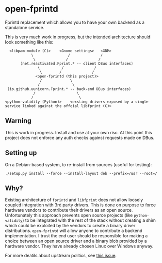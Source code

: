 # open-fprintd
Fprintd replacement which allows you to have your own backend as a standalone service.

This is very much work in progress, but the intended architecture should look something like this:
```
  <libpam module (C)>    <Gnome settings>   <GDM>
            \                /              /
             \              /              /
       (net.reactivated.Fprint.* -- client DBus interfaces)
               \          /              /
                \        /              /
              <open-fprintd (this project)>
                /             \
               /               \ 
 (io.github.uunicorn.Fprint.* -- back-end DBus interfaces)
             /                   \
            /                     \
<python-validity (Python)>    <exsting drivers exposed by a single service linked against the offcial libfprint (C)>
```

## Warning

This is work in progress. Install and use at your own risc.  At this point this project does not enforce any auth 
checks against requests made on DBus.

## Setting up

On a Debian-based system, to re-install from sources (useful for testing):
```
./setup.py install --force --install-layout deb --prefix=/usr --root=/
```

## Why?

Existing architecture of `fprintd` and `libfprint` does not allow loosely coupled integration with 3rd party drivers. 
This is done on purpose to force hardware vendors to contribute their drivers as an open source. Unfortunately this 
approach prevents open source projects (like `python-validity`) to be integrated with the rest of the stack without 
creating a shim which could be exploited by the vendors to create a binary driver distributions. `open-fprintd` will 
allow anyone to contribute a backend implementation. I trust the end user should be responsible for making a choice between an 
open source driver and a binary blob provided by a hardware vendor. They have already chosen Linux over Windows anyway.

For more deatils about upstream politics, see [this issue](https://gitlab.freedesktop.org/libfprint/libfprint/-/issues/276).
